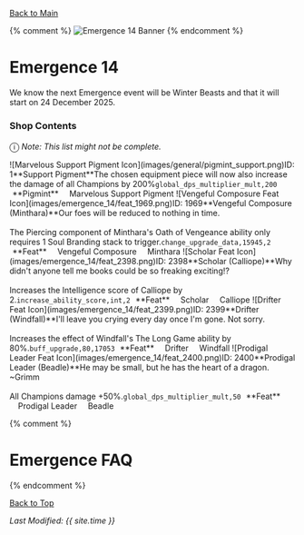 [Back to Main](index.md)

{% comment %}
![Emergence 14 Banner](images/emergence_14/banner.png)
{% endcomment %}

# Emergence 14

We know the next Emergence event will be Winter Beasts and that it will start on 24 December 2025.

### Shop Contents

<span style="font-size:1.2em;">ⓘ</span> *Note: This list might not be complete.*

<span class="emergenceShopTableRow">
    <span class="emergenceShopTableItem">
        <span class="emergenceShopTableIcon">
            <span class="tooltipHolder">![Marvelous Support Pigment Icon](images/general/pigmint_support.png)<span class="itemTooltipContents">ID: 1**Support Pigment**The chosen equipment piece will now also increase the damage of all Champions by 200%<code>global_dps_multiplier_mult,200</code></span></span>
        </span>
        <span class="emergenceShopTableTextColumn">
            <span style="margin-left:5px">**Pigmint**</span>
            <span style="margin-left:15px">Marvelous Support Pigment</span>
        </span>
    </span>
    <span class="emergenceShopTableItem">
        <span class="emergenceShopTableIcon">
            <span class="emergenceShopFeatIcon4 tooltipHolder">![Vengeful Composure Feat Icon](images/emergence_14/feat_1969.png)<span class="featTooltipContents">ID: 1969**Vengeful Composure (Minthara)**Our foes will be reduced to nothing in time.<br><br><span style="color:var(--Flavescent)">The Piercing component of Minthara's Oath of Vengeance ability only requires 1 Soul Branding stack to trigger.</span><code>change_upgrade_data,15945,2</code></span></span>
        </span>
        <span class="emergenceShopTableTextColumn">
            <span style="margin-left:5px">**Feat**</span>
            <span style="margin-left:15px">Vengeful Composure</span>
            <span style="margin-left:15px">Minthara</span>
        </span>
    </span>
    <span class="emergenceShopTableItem">
        <span class="emergenceShopTableIcon">
            <span class="emergenceShopFeatIcon4 tooltipHolder">![Scholar Feat Icon](images/emergence_14/feat_2398.png)<span class="featTooltipContents">ID: 2398**Scholar (Calliope)**Why didn't anyone tell me books could be so freaking exciting!?<br><br><span style="color:var(--Flavescent)">Increases the Intelligence score of Calliope by 2.</span><code>increase_ability_score,int,2</code></span></span>
        </span>
        <span class="emergenceShopTableTextColumn">
            <span style="margin-left:5px">**Feat**</span>
            <span style="margin-left:15px">Scholar</span>
            <span style="margin-left:15px">Calliope</span>
        </span>
    </span>
    <span class="emergenceShopTableItem">
        <span class="emergenceShopTableIcon">
            <span class="emergenceShopFeatIcon4 tooltipHolder">![Drifter Feat Icon](images/emergence_14/feat_2399.png)<span class="featTooltipContents">ID: 2399**Drifter (Windfall)**I'll leave you crying every day once I'm gone. Not sorry.<br><br><span style="color:var(--Flavescent)">Increases the effect of Windfall's The Long Game ability by 80%.</span><code>buff_upgrade,80,17053</code></span></span>
        </span>
        <span class="emergenceShopTableTextColumn">
            <span style="margin-left:5px">**Feat**</span>
            <span style="margin-left:15px">Drifter</span>
            <span style="margin-left:15px">Windfall</span>
        </span>
    </span>
    <span class="emergenceShopTableItem">
        <span class="emergenceShopTableIcon">
            <span class="emergenceShopFeatIcon4 tooltipHolder">![Prodigal Leader Feat Icon](images/emergence_14/feat_2400.png)<span class="featTooltipContents">ID: 2400**Prodigal Leader (Beadle)**He may be small, but he has the heart of a dragon. ~Grimm<br><br><span style="color:var(--Flavescent)">All Champions damage +50%.</span><code>global_dps_multiplier_mult,50</code></span></span>
        </span>
        <span class="emergenceShopTableTextColumn">
            <span style="margin-left:5px">**Feat**</span>
            <span style="margin-left:15px">Prodigal Leader</span>
            <span style="margin-left:15px">Beadle</span>
        </span>
    </span>
</span>

{% comment %}
# Emergence FAQ


{% endcomment %}

[Back to Top](#top)

*Last Modified: {{ site.time }}*